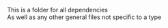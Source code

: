 This is a folder for all dependencies<br>
As well as any other general files not specific to a type<br>
